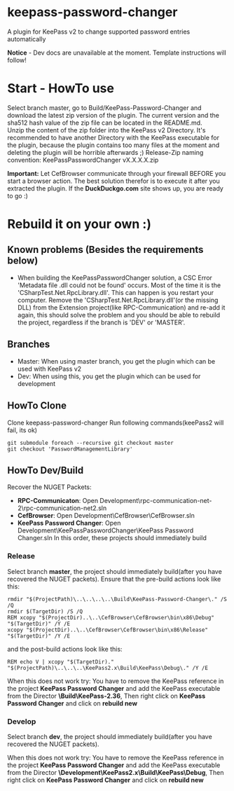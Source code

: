 # keepass-password-changer
A plugin for KeePass v2 to change supported password entries automatically

**Notice** - Dev docs are unavailable at the moment. Template instructions will follow!

# Start - HowTo use
Select branch master, go to Build/KeePass-Password-Changer and download the latest zip version of the plugin. The current version and the sha512 hash value of the zip file can be located in the README.md.   
Unzip the content of the zip folder into the KeePass v2 Directory. It's recommended to have another Directory with the KeePass executable for the plugin, because the plugin contains too many files at the moment and deleting the plugin will be horrible afterwards ;)
Release-Zip naming convention: KeePassPasswordChanger vX.X.X.X.zip

**Important:** Let CefBrowser communicate through your firewall BEFORE you start a browser action. The best solution therefor is to execute it after you extracted the plugin. If the **DuckDuckgo.com** site shows up, you are ready to go :)


# Rebuild it on your own :)

## Known problems (Besides the requirements below)
 - When building the KeePassPasswordChanger solution, a CSC Error 'Metadata file .dll could not be found' occurs. Most of the time it is the 'CSharpTest.Net.RpcLibrary.dll'. This can happen is you restart your computer. Remove the 'CSharpTest.Net.RpcLibrary.dll'(or the missing DLL) from the Extension project(like RPC-Communication) and re-add it again, this should solve the problem and you should be able to rebuild the project, regardless if the branch is 'DEV' or 'MASTER'. 

## Branches
 - Master: When using master branch, you get the plugin which can be used with KeePass v2
 - Dev: When using this, you get the plugin which can be used for development

## HowTo Clone
Clone keepass-password-changer
Run following commands(keePass2 will fail, its ok)
```
git submodule foreach --recursive git checkout master  
git checkout 'PasswordManagementLibrary'
```
## HowTo Dev/Build
Recover the NUGET Packets:
 - **RPC-Communicaton**: Open Development\rpc-communication-net-2\rpc-communication-net2.sln
 - **CefBrowser**: Open Development\CefBrowser\CefBrowser.sln
 - **KeePass Password Changer**: Open Development\KeePassPasswordChanger\KeePass Password Changer.sln
In this order, these projects should immediately build


### Release
Select branch **master**, the project should immediately build(after you have recovered the NUGET packets).
Ensure that the pre-build actions look like this:
```
rmdir "$(ProjectPath)\..\..\..\..\Build\KeePass-Password-Changer\." /S /Q
rmdir $(TargetDir) /S /Q
REM xcopy "$(ProjectDir)..\..\CefBrowser\CefBrowser\bin\x86\Debug" "$(TargetDir)" /Y /E
xcopy "$(ProjectDir)..\..\CefBrowser\CefBrowser\bin\x86\Release" "$(TargetDir)" /Y /E
```
and the post-build actions look like this:
```
REM echo V | xcopy "$(TargetDir)." "$(ProjectPath)\..\..\..\KeePass2.x\Build\KeePass\Debug\." /Y /E
```
When this does not work try:
You have to remove the KeePass reference in the project **KeePass Password Changer** and add the KeePass executable from the Director **\Build\KeePass-2.36**, Then right click on **KeePass Password Changer** and click on **rebuild new**

### Develop
Select branch **dev**, the project should immediately build(after you have recovered the NUGET packets).

When this does not work try:
You have to remove the KeePass reference in the project **KeePass Password Changer** and add the KeePass executable from the Director **\Development\KeePass2.x\Build\KeePass\Debug**, Then right click on **KeePass Password Changer** and click on **rebuild new**
